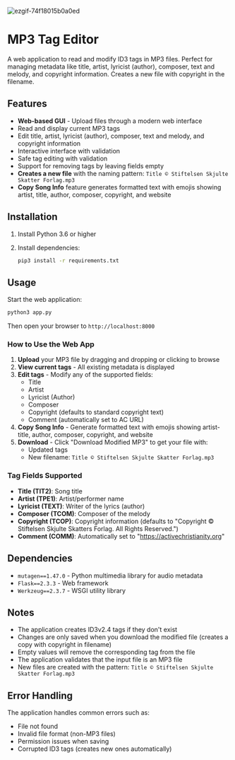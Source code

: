 ![ezgif-74f18015b0a0ed](https://github.com/user-attachments/assets/e2d36ab0-8f1c-49ba-86ed-7f222193134b)

# MP3 Tag Editor

A web application to read and modify ID3 tags in MP3 files. Perfect for managing metadata like title, artist, lyricist (author), composer, text and melody, and copyright information. Creates a new file with copyright in the filename.

## Features

- **Web-based GUI** - Upload files through a modern web interface
- Read and display current MP3 tags
- Edit title, artist, lyricist (author), composer, text and melody, and copyright information
- Interactive interface with validation
- Safe tag editing with validation
- Support for removing tags by leaving fields empty
- **Creates a new file** with the naming pattern: `Title ©️ Stiftelsen Skjulte Skatter Forlag.mp3`
- **Copy Song Info** feature generates formatted text with emojis showing artist, title, author, composer, copyright, and website

## Installation

1. Install Python 3.6 or higher
2. Install dependencies:

   ```bash
   pip3 install -r requirements.txt
   ```

## Usage

Start the web application:

```bash
python3 app.py
```

Then open your browser to `http://localhost:8000`

### How to Use the Web App

1. **Upload** your MP3 file by dragging and dropping or clicking to browse
2. **View current tags** - All existing metadata is displayed
3. **Edit tags** - Modify any of the supported fields:
   - Title
   - Artist
   - Lyricist (Author)
   - Composer
   - Copyright (defaults to standard copyright text)
   - Comment (automatically set to AC URL)
4. **Copy Song Info** - Generate formatted text with emojis showing artist-title, author, composer, copyright, and website
5. **Download** - Click "Download Modified MP3" to get your file with:
   - Updated tags
   - New filename: `Title ©️ Stiftelsen Skjulte Skatter Forlag.mp3`

### Tag Fields Supported

- **Title (TIT2)**: Song title
- **Artist (TPE1)**: Artist/performer name
- **Lyricist (TEXT)**: Writer of the lyrics (author)
- **Composer (TCOM)**: Composer of the melody
- **Copyright (TCOP)**: Copyright information (defaults to "Copyright © Stiftelsen Skjulte Skatters Forlag. All Rights Reserved.")
- **Comment (COMM)**: Automatically set to "https://activechristianity.org"

## Dependencies

- `mutagen==1.47.0` - Python multimedia library for audio metadata
- `Flask==2.3.3` - Web framework
- `Werkzeug==2.3.7` - WSGI utility library

## Notes

- The application creates ID3v2.4 tags if they don't exist
- Changes are only saved when you download the modified file (creates a copy with copyright in filename)
- Empty values will remove the corresponding tag from the file
- The application validates that the input file is an MP3 file
- New files are created with the pattern: `Title ©️ Stiftelsen Skjulte Skatter Forlag.mp3`

## Error Handling

The application handles common errors such as:

- File not found
- Invalid file format (non-MP3 files)
- Permission issues when saving
- Corrupted ID3 tags (creates new ones automatically)

